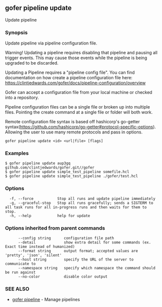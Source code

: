 ## gofer pipeline update

Update pipeline

### Synopsis

Update pipeline via pipeline configuration file.

Warning! Updating a pipeline requires disabling that pipeline and pausing all trigger events.
This may cause those events while the pipeline is being upgraded to be discarded.

Updating a Pipeline requires a "pipeline config file". You can find documentation on how create a pipeline configuration
file here: https://clintjedwards.com/gofer/docs/pipeline-configuration/overview

Gofer can accept a configuration file from your local machine or checked into a repository.

Pipeline configuration files can be a single file or broken up into multiple files. Pointing the create command
at a single file or folder will both work.

Remote configuration file syntax is based off hashicorp's go-getter syntax(https://github.com/hashicorp/go-getter#protocol-specific-options).
Allowing the user to use many remote protocols and pass in options.

```
gofer pipeline update <id> <url|file> [flags]
```

### Examples

```
$ gofer pipeline update aup3gq github.com/clintjedwards/gofer.git//gofer
$ gofer pipeline update simple_test_pipeline somefile.hcl
$ gofer pipeline update simple_test_pipeline ./gofer/test.hcl
```

### Options

```
  -f, --force           Stop all runs and update pipeline immediately
  -g, --graceful-stop   Stop all runs gracefully; sends a SIGTERM to all task runs for all in-progress runs and then waits for them to stop.
  -h, --help            help for update
```

### Options inherited from parent commands

```
      --config string      configuration file path
      --detail             show extra detail for some commands (ex. Exact time instead of humanized)
      --format string      output format; accepted values are 'pretty', 'json', 'silent'
      --host string        specify the URL of the server to communicate to
      --namespace string   specify which namespace the command should be run against
      --no-color           disable color output
```

### SEE ALSO

- [gofer pipeline](gofer_pipeline.md) - Manage pipelines
